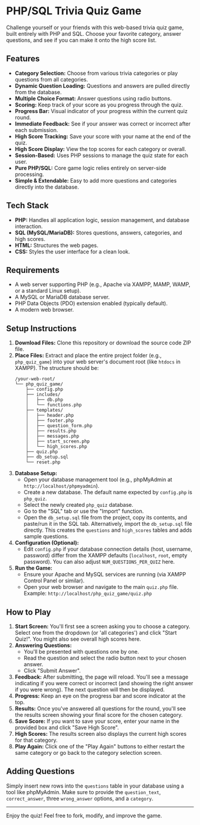 # PHP/SQL Trivia Quiz Game

Challenge yourself or your friends with this web-based trivia quiz game, built entirely with PHP and SQL. Choose your favorite category, answer questions, and see if you can make it onto the high score list.

## Features

* **Category Selection:** Choose from various trivia categories or play questions from all categories.
* **Dynamic Question Loading:** Questions and answers are pulled directly from the database.
* **Multiple Choice Format:** Answer questions using radio buttons.
* **Scoring:** Keep track of your score as you progress through the quiz.
* **Progress Bar:** Visual indicator of your progress within the current quiz round.
* **Immediate Feedback:** See if your answer was correct or incorrect after each submission.
* **High Score Tracking:** Save your score with your name at the end of the quiz.
* **High Score Display:** View the top scores for each category or overall.
* **Session-Based:** Uses PHP sessions to manage the quiz state for each user.
* **Pure PHP/SQL:** Core game logic relies entirely on server-side processing.
* **Simple & Extendable:** Easy to add more questions and categories directly into the database.

## Tech Stack

* **PHP:** Handles all application logic, session management, and database interaction.
* **SQL (MySQL/MariaDB):** Stores questions, answers, categories, and high scores.
* **HTML:** Structures the web pages.
* **CSS:** Styles the user interface for a clean look.

## Requirements

* A web server supporting PHP (e.g., Apache via XAMPP, MAMP, WAMP, or a standard Linux setup).
* A MySQL or MariaDB database server.
* PHP Data Objects (PDO) extension enabled (typically default).
* A modern web browser.

## Setup Instructions

1.  **Download Files:** Clone this repository or download the source code ZIP file.
2.  **Place Files:** Extract and place the entire project folder (e.g., `php_quiz_game`) into your web server's document root (like `htdocs` in XAMPP). The structure should be:
    ```
    /your-web-root/
    └── php_quiz_game/
        ├── config.php
        ├── includes/
        │   ├── db.php
        │   └── functions.php
        ├── templates/
        │   ├── header.php
        │   ├── footer.php
        │   ├── question_form.php
        │   ├── results.php
        │   ├── messages.php
        │   ├── start_screen.php
        │   └── high_scores.php
        ├── quiz.php
        ├── db_setup.sql
        └── reset.php
    ```
3.  **Database Setup:**
    * Open your database management tool (e.g., phpMyAdmin at `http://localhost/phpmyadmin`).
    * Create a new database. The default name expected by `config.php` is `php_quiz`.
    * Select the newly created `php_quiz` database.
    * Go to the "SQL" tab or use the "Import" function.
    * Open the `db_setup.sql` file from the project, copy its contents, and paste/run it in the SQL tab. Alternatively, import the `db_setup.sql` file directly. This creates the `questions` and `high_scores` tables and adds sample questions.
4.  **Configuration (Optional):**
    * Edit `config.php` if your database connection details (host, username, password) differ from the XAMPP defaults (`localhost`, `root`, empty password). You can also adjust `NUM_QUESTIONS_PER_QUIZ` here.
5.  **Run the Game:**
    * Ensure your Apache and MySQL services are running (via XAMPP Control Panel or similar).
    * Open your web browser and navigate to the main `quiz.php` file. Example: `http://localhost/php_quiz_game/quiz.php`

## How to Play

1.  **Start Screen:** You'll first see a screen asking you to choose a category. Select one from the dropdown (or 'all categories') and click "Start Quiz!". You might also see overall high scores here.
2.  **Answering Questions:**
    * You'll be presented with questions one by one.
    * Read the question and select the radio button next to your chosen answer.
    * Click "Submit Answer".
3.  **Feedback:** After submitting, the page will reload. You'll see a message indicating if you were correct or incorrect (and showing the right answer if you were wrong). The next question will then be displayed.
4.  **Progress:** Keep an eye on the progress bar and score indicator at the top.
5.  **Results:** Once you've answered all questions for the round, you'll see the results screen showing your final score for the chosen category.
6.  **Save Score:** If you want to save your score, enter your name in the provided box and click "Save High Score".
7.  **High Scores:** The results screen also displays the current high scores for that category.
8.  **Play Again:** Click one of the "Play Again" buttons to either restart the same category or go back to the category selection screen.

## Adding Questions

Simply insert new rows into the `questions` table in your database using a tool like phpMyAdmin. Make sure to provide the `question_text`, `correct_answer`, three `wrong_answer` options, and a `category`.

---

Enjoy the quiz! Feel free to fork, modify, and improve the game.
